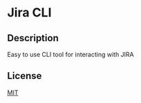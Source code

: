 # Jira CLI

## Description

Easy to use CLI tool for interacting with JIRA

## License

[MIT](./LICENSE)
